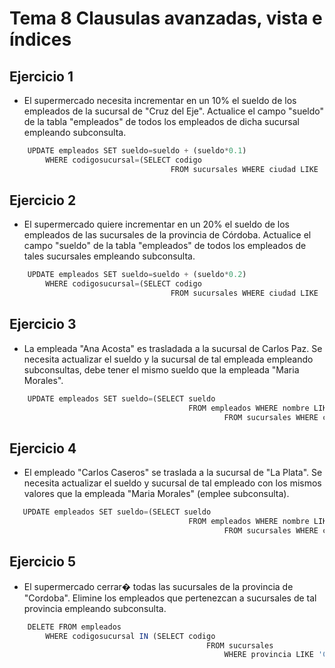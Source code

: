 # Tema 8 Clausulas avanzadas, vista e índices

## Ejercicio 1

- El supermercado necesita incrementar en un 10% el sueldo de los empleados de la sucursal de "Cruz del Eje". Actualice el campo "sueldo" de la tabla "empleados" de todos los empleados de dicha sucursal empleando subconsulta.

```js
    UPDATE empleados SET sueldo=sueldo + (sueldo*0.1)
        WHERE codigosucursal=(SELECT codigo
                                    FROM sucursales WHERE ciudad LIKE 'Cruz del Eje');
```

## Ejercicio 2

- El supermercado quiere incrementar en un 20% el sueldo de los empleados de las sucursales de la provincia de Córdoba. Actualice el campo "sueldo" de la tabla "empleados" de todos los empleados de tales sucursales empleando subconsulta.

```js
    UPDATE empleados SET sueldo=sueldo + (sueldo*0.2)
        WHERE codigosucursal=(SELECT codigo
                                    FROM sucursales WHERE ciudad LIKE 'Cordoba');
```

## Ejercicio 3

- La empleada "Ana Acosta" es trasladada a la sucursal de Carlos Paz. Se necesita actualizar el sueldo y la sucursal de tal empleada empleando subconsultas, debe tener el mismo sueldo que la empleada "Maria Morales".

```js
    UPDATE empleados SET sueldo=(SELECT sueldo
                                        FROM empleados WHERE nombre LIKE 'Maria Morales'),codigosucursal=(SELECT codigo
                                                FROM sucursales WHERE ciudad LIKE 'Carlos Paz') WHERE nombre LIKE 'Ana Acosta';

```

## Ejercicio 4

- El empleado "Carlos Caseros" se traslada a la sucursal de "La Plata". Se necesita actualizar el sueldo y sucursal de tal empleado con los mismos valores que la empleada "Maria Morales" (emplee subconsulta).

```js
   UPDATE empleados SET sueldo=(SELECT sueldo
                                        FROM empleados WHERE nombre LIKE 'Maria Morales'),codigosucursal=(SELECT codigo
                                                FROM sucursales WHERE ciudad LIKE 'La Plata') WHERE nombre LIKE 'Carlos Caseros';
```

## Ejercicio 5

- El supermercado cerrar� todas las sucursales de la provincia de "Cordoba". Elimine los empleados que pertenezcan a sucursales de tal provincia empleando subconsulta.

```js
    DELETE FROM empleados
        WHERE codigosucursal IN (SELECT codigo
                                            FROM sucursales
                                                WHERE provincia LIKE 'Cordoba');

```